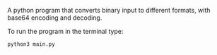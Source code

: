 A python program that converts binary input to different formats, with base64 encoding and decoding.

To run the program in the terminal type:

```shell
python3 main.py
```
